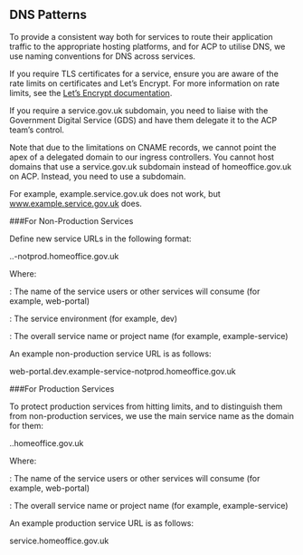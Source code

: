 ## DNS Patterns

To provide a consistent way both for services to route their application traffic to the appropriate hosting platforms, and for ACP to utilise DNS, we use naming conventions for DNS across services.

If you require TLS certificates for a service, ensure you are aware of the rate limits on certificates and Let’s Encrypt. For more information on rate limits, see the [Let’s Encrypt documentation](https://letsencrypt.org/docs/rate-limits/).

If you require a service.gov.uk subdomain, you need to liaise with the Government Digital Service (GDS) and have them delegate it to the ACP team’s control.

Note that due to the limitations on CNAME records, we cannot point the apex of a delegated domain to our ingress controllers. You cannot host domains that use a service.gov.uk subdomain instead of homeoffice.gov.uk on ACP. Instead, you need to use a subdomain.  

For example, example.service.gov.uk does not work, but www.example.service.gov.uk does.


###For Non-Production Services

Define new service URLs in the following format:

<servicename>.<env>.<service>-notprod.homeoffice.gov.uk

Where:

<servicename>: The name of the service users or other services will consume (for example, web-portal)

<env>: The service environment (for example, dev)

<service>: The overall service name or project name (for example, example-service)

An example non-production service URL is as follows:


web-portal.dev.example-service-notprod.homeoffice.gov.uk



###For Production Services

To protect production services from hitting limits, and to distinguish them from non-production services, we use the main service name as the domain for them:

<servicename>.<service>.homeoffice.gov.uk

Where:

<servicename>: The name of the service users or other services will consume (for example, web-portal)

<service>: The overall service name or project name (for example, example-service)

An example production service URL is as follows:

service.homeoffice.gov.uk
